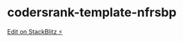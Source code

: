 # codersrank-template-nfrsbp

[Edit on StackBlitz ⚡️](https://stackblitz.com/edit/codersrank-template-nfrsbp)